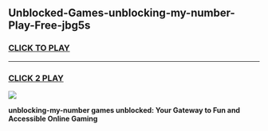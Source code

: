 
## Unblocked-Games-unblocking-my-number-Play-Free-jbg5s
<h3>
<a href="https://premium76.site?title=unblocking-my-number&ref=21A">CLICK TO PLAY</a></h3>
<hr>

<h3>
<a href="https://premium76.site?title=unblocking-my-number&ref=21A">CLICK 2 PLAY</a>
  
</h3>

<a href="https://premium76.site?title=unblocking-my-number&ref=21A"><img src="https://clearcache.store/games.png"></a>


**unblocking-my-number games unblocked: Your Gateway to Fun and Accessible Online Gaming**
